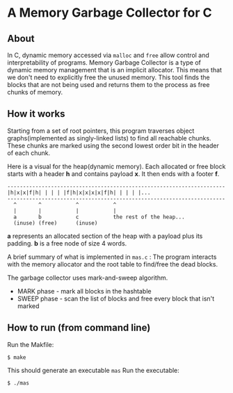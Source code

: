 # A Memory Garbage Collector for C
## About
In C, dynamic memory accessed via ``malloc`` and ``free`` allow control and interpretability of programs. Memory Garbage Collector is a type of dynamic memory management that is an implicit allocator. This means that we don't need to explicitly free the unused memory. This tool finds the blocks that are not being used and returns them to the process as free chunks of memory. 

## How it works
Starting from a set of root pointers, this program traverses object graphs(implemented as singly-linked lists) to find all reachable chunks. These chunks are marked using the second lowest order bit in the header of each chunk. 

Here is a visual for the heap(dynamic memory).
Each allocated or free block starts with a header **h** and contains payload **x**. It then ends with a footer **f**.

```console
----------------------------------------------------------------------
|h|x|x|f|h| | | | |f|h|x|x|x|x|f|h| | | | |...
----------------------------------------------------------------------
  ^       ^           ^           ^
  |       |           |           |
  a       b           c           the rest of the heap...
  (inuse) (free)      (inuse) 
```
**a** represents an allocated section of the heap with a payload plus its padding.
**b** is a free node of size 4 words.

A brief summary of what is implemented in ``mas.c`` :
The program interacts with the memory allocator and the root table to find/free the dead blocks. 

The garbage collector uses mark-and-sweep algorithm.
- MARK phase - mark all blocks in the hashtable
- SWEEP phase - scan the list of blocks and free every block that isn't marked

## How to run (from command line)
Run the Makfile:
```console
$ make
```
This should generate an executable ``mas`` 
Run the executable:
```console
$ ./mas
```
